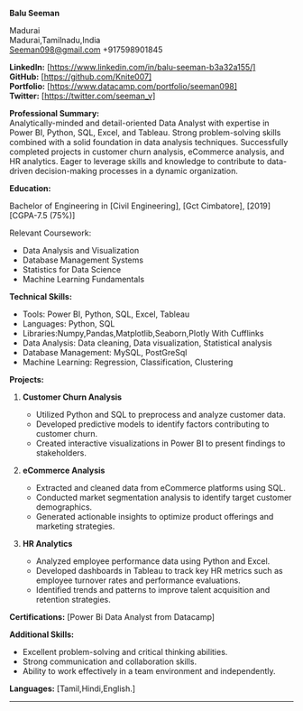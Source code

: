 **Balu Seeman**

Madurai  
Madurai,Tamilnadu,India  
Seeman098@gmail.com
+917598901845  

**LinkedIn:** [https://www.linkedin.com/in/balu-seeman-b3a32a155/]  
**GitHub:** [https://github.com/Knite007]  
**Portfolio:** [https://www.datacamp.com/portfolio/seeman098]  
**Twitter:** [https://twitter.com/seeman_v]

**Professional Summary:**  
Analytically-minded and detail-oriented Data Analyst with expertise in Power BI, Python, SQL, Excel, and Tableau. Strong problem-solving skills combined with a solid foundation in data analysis techniques. Successfully completed projects in customer churn analysis, eCommerce analysis, and HR analytics. Eager to leverage skills and knowledge to contribute to data-driven decision-making processes in a dynamic organization.

**Education:**

Bachelor of Engineering in [Civil Engineering], [Gct Cimbatore], [2019]
[CGPA-7.5 (75%)]

Relevant Coursework:
- Data Analysis and Visualization
- Database Management Systems
- Statistics for Data Science
- Machine Learning Fundamentals

**Technical Skills:**
- Tools: Power BI, Python, SQL, Excel, Tableau
- Languages: Python, SQL
- Libraries:Numpy,Pandas,Matplotlib,Seaborn,Plotly With Cufflinks
- Data Analysis: Data cleaning, Data visualization, Statistical analysis
- Database Management: MySQL, PostGreSql
- Machine Learning: Regression, Classification, Clustering

**Projects:**

1. **Customer Churn Analysis**
   - Utilized Python and SQL to preprocess and analyze customer data.
   - Developed predictive models to identify factors contributing to customer churn.
   - Created interactive visualizations in Power BI to present findings to stakeholders.

2. **eCommerce Analysis**
   - Extracted and cleaned data from eCommerce platforms using SQL.
   - Conducted market segmentation analysis to identify target customer demographics.
   - Generated actionable insights to optimize product offerings and marketing strategies.

3. **HR Analytics**
   - Analyzed employee performance data using Python and Excel.
   - Developed dashboards in Tableau to track key HR metrics such as employee turnover rates and performance evaluations.
   - Identified trends and patterns to improve talent acquisition and retention strategies.

**Certifications:**
[Power Bi Data Analyst from Datacamp]

**Additional Skills:**
- Excellent problem-solving and critical thinking abilities.
- Strong communication and collaboration skills.
- Ability to work effectively in a team environment and independently.

**Languages:**
[Tamil,Hindi,English.]

---

